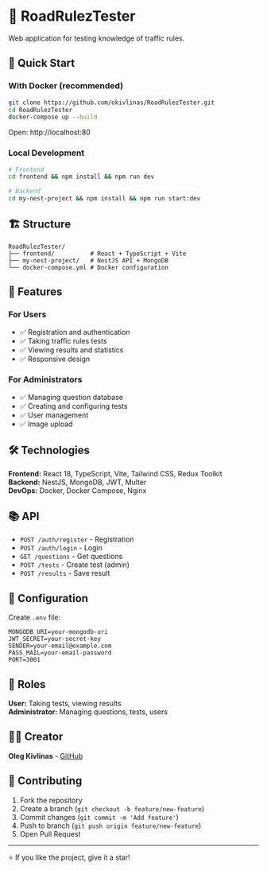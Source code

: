 # 🚗 RoadRulezTester

Web application for testing knowledge of traffic rules.

## 🚀 Quick Start

### With Docker (recommended)
```bash
git clone https://github.com/okivlinas/RoadRulezTester.git
cd RoadRulezTester
docker-compose up --build
```

Open: http://localhost:80

### Local Development
```bash
# Frontend
cd frontend && npm install && npm run dev

# Backend  
cd my-nest-project && npm install && npm run start:dev
```

## 🏗️ Structure

```
RoadRulezTester/
├── frontend/          # React + TypeScript + Vite
├── my-nest-project/   # NestJS API + MongoDB
└── docker-compose.yml # Docker configuration
```

## 🎯 Features

### For Users
- ✅ Registration and authentication
- ✅ Taking traffic rules tests
- ✅ Viewing results and statistics
- ✅ Responsive design

### For Administrators
- ✅ Managing question database
- ✅ Creating and configuring tests
- ✅ User management
- ✅ Image upload

## 🛠️ Technologies

**Frontend:** React 18, TypeScript, Vite, Tailwind CSS, Redux Toolkit  
**Backend:** NestJS, MongoDB, JWT, Multer  
**DevOps:** Docker, Docker Compose, Nginx

## 📚 API

- `POST /auth/register` - Registration
- `POST /auth/login` - Login
- `GET /questions` - Get questions
- `POST /tests` - Create test (admin)
- `POST /results` - Save result

## 🔧 Configuration

Create `.env` file:
```env
MONGODB_URI=your-mongodb-uri
JWT_SECRET=your-secret-key
SENDER=your-email@example.com
PASS_MAIL=your-email-password
PORT=3001
```

## 👥 Roles

**User:** Taking tests, viewing results  
**Administrator:** Managing questions, tests, users

## 👨‍💻 Creator

**Oleg Kivlinas** - [GitHub](https://github.com/okivlinas)

## 🤝 Contributing

1. Fork the repository
2. Create a branch (`git checkout -b feature/new-feature`)
3. Commit changes (`git commit -m 'Add feature'`)
4. Push to branch (`git push origin feature/new-feature`)
5. Open Pull Request

---

⭐ If you like the project, give it a star! 